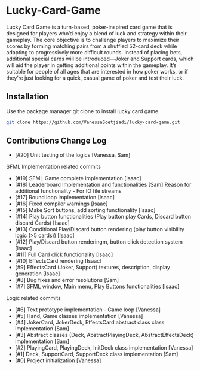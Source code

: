 # Lucky-Card-Game

Lucky Card Game is a turn-based, poker-inspired card game that is designed for players who’d enjoy a blend of luck and strategy within their gameplay. The core objective is to challenge players to maximize their scores by forming matching pairs from a shuffled 52-card deck while adapting to progressively more difficult rounds. Instead of placing bets, additional special cards will be introduced—Joker and Support cards, which will aid the player in getting additional points within the gameplay. It’s suitable for people of all ages that are interested in how poker works, or if they’re just looking for a quick, casual game of poker and test their luck.

## Installation

Use the package manager git clone to install lucky card game.

```bash
git clone https://github.com/VanessaSoetjiadi/lucky-card-game.git
```

## Contributions Change Log
- [#20] Unit testing of the logics [Vanessa, Sam]

SFML Implementation related commits
- [#19] SFML Game complete implementation [Isaac]
- [#18] Leaderboard Implementation and functionalities [Sam]
  Reason for additional functionality - For IO file streams
- [#17] Round loop implementation [Isaac]
- [#16] Fixed compiler warnings [Isaac]
- [#15] Make Sort buttons, add sorting functionality [Isaac]
- [#14] Play button functionalities (Play button play Cards, Discard button discard Cards) [Isaac]
- [#13] Conditional Play/Discard button rendering (play button visibility logic (>5 cards)) [Isaac]
- [#12] Play/Discard button renderingm, button click detection system [Isaac]
- [#11] Full Card click functionality [Isaac]
- [#10] EffectsCard rendering [Isaac]
- [#9] EffectsCard (Joker, Support) textures, description, display generation [Isaac]
- [#8] Bug fixes and error resolutions [Sam]
- [#7] SFML window, Main menu, Play Buttons functionalities [Isaac]

Logic related commits
- [#6] Text prototype implementation - Game loop [Vanessa]
- [#5] Hand, Game classes implementation [Vanessa]
- [#4] JokerCard, JokerDeck, EffectsCard abstract class class implementation [Sam]
- [#3] Abstract classes (Deck, AbstractPlayingDeck, AbstractEffectsDeck) implementation [Sam]
- [#2] PlayingCard, PlayingDeck, InitDeck class implementation [Vanessa]
- [#1] Deck, SupportCard, SupportDeck class implementation [Sam]
- [#0] Project initialization [Vanessa]
